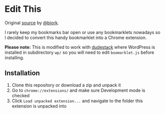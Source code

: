 # Edit This

Original [source](https://h1.fi/2015/edit-this-bookmarklet-for-wordpress/) by [@bjork](https://github.com/bjork).

I rarely keep my bookmarks bar open or use any bookmarklets nowadays so I decided to convert this handy bookmarklet into a Chrome extension.

**Please note:** This is modified to work with [dudestack](https://github.com/digitoimistodude/dudestack) where WordPress is installed in subdirectory `wp/` so you will need to edit `boomarklet.js` before installing.

## Installation

1. Clone this repository or download a zip and unpack it
2. Go to `chrome://extensions/` and make sure Development mode is checked
3. Click `Load unpacked extension...` and navigate to the folder this extension is unpacked into
